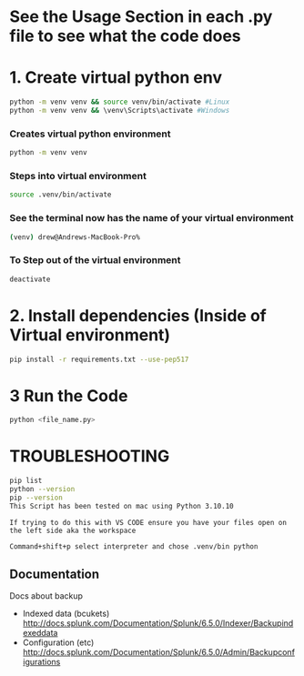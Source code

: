 # See the Usage Section in each .py file to see what the code does

# 1. Create virtual python env
```bash
python -m venv venv && source venv/bin/activate #Linux
python -m venv venv && \venv\Scripts\activate #Windows
```

### Creates virtual python environment 
```bash
python -m venv venv 
```

### Steps into virtual environment 
```bash
source .venv/bin/activate
```

### See the terminal now has the name of your virtual environment
```bash
(venv) drew@Andrews-MacBook-Pro% 
```

### To Step out of the virtual environment 
```bash
deactivate
```

# 2. Install dependencies (Inside of Virtual environment)
```bash
pip install -r requirements.txt --use-pep517
```

# 3 Run the Code
```bash
python <file_name.py>
```

# TROUBLESHOOTING
```bash
pip list
python --version 
pip --version
This Script has been tested on mac using Python 3.10.10 
```

```plain text
If trying to do this with VS CODE ensure you have your files open on the left side aka the workspace 

Command+shift+p select interpreter and chose .venv/bin python
```

## Documentation 
Docs about backup
 - Indexed data (bcukets) http://docs.splunk.com/Documentation/Splunk/6.5.0/Indexer/Backupindexeddata
 - Configuration (etc) http://docs.splunk.com/Documentation/Splunk/6.5.0/Admin/Backupconfigurations